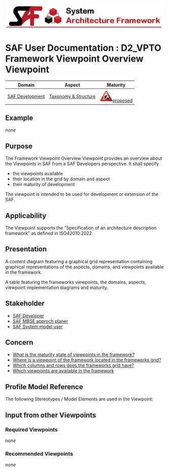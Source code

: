 ![System Architecture Framework](../diagrams/Banner_SAF.png)
# SAF User Documentation : **D2_VPTO** Framework Viewpoint Overview Viewpoint
|**Domain**|**Aspect**|**Maturity**|
| --- | --- | --- |
|[SAF Development](../domains.md#Domain-SAF-Development)|[Taxonomy & Structure](../aspects.md#Aspect-Taxonomy-&-Structure)|![Proposed](../diagrams/Under_construction_icon-red.svg )[proposed](../using-saf/maturity.md#proposed)|
## Example
*none*
## Purpose
The Framework Viewpoint Overview Viewpoint provides an overview about the Viewpoints in SAF from a SAF Developers perspective. It shall specify
* the viewpoints available
* their location in the grid by domain and aspect
* their maturity of development 

The viewpoint is intended to be used for development or extension of the SAF.
## Applicability
The Viewpoint supports the  "Specification of an architecture description framework" as defined in ISO42010:2022
## Presentation
A content diagram  featuring a graphical grid representation containing graphical representations of the aspects, domains, and viewpoints available in the framework.

A table featuring the frameworks viewpoints, the domains, aspects, viewpoint implementation diagrams and maturity.

## Stakeholder
* [SAF Developer](../stakeholders.md#SAF-Developer)
* [SAF MBSE approch planer](../stakeholders.md#SAF-MBSE-approch-planer)
* [SAF System model user](../stakeholders.md#SAF-System-model-user)
## Concern
* [What is the maturity state of viewpoints in the framework?](../concerns.md#_2024x_26f0132_1719129513706_329066_14708)
* [Where is a viewpoint of the framework located in the frameworks grid?](../concerns.md#_2024x_26f0132_1719130165383_541840_14769)
* [Which columns and rows does the frameworks grid have? ](../concerns.md#_2024x_26f0132_1719130222689_69494_14774)
* [Which viewpoints are available in the framework](../concerns.md#_2024x_26f0132_1719129141456_206905_14250)
## Profile Model Reference
The following Stereotypes / Model Elements are used in the Viewpoint:
## Input from other Viewpoints
### Required Viewpoints
*none*
### Recommended Viewpoints
*none*
